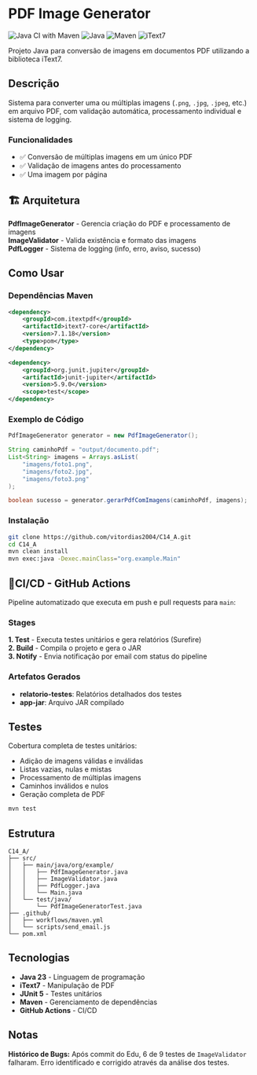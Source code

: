 # PDF Image Generator

![Java CI with Maven](https://github.com/vitordias2004/C14_A/workflows/Java%20CI%20with%20Maven/badge.svg)
![Java](https://img.shields.io/badge/Java-23-orange)
![Maven](https://img.shields.io/badge/Maven-Build-blue)
![iText7](https://img.shields.io/badge/iText7-7.1.18-green)

Projeto Java para conversão de imagens em documentos PDF utilizando a biblioteca iText7.

##  Descrição

Sistema para converter uma ou múltiplas imagens (`.png`, `.jpg`, `.jpeg`, etc.) em arquivo PDF, com validação automática, processamento individual e sistema de logging.

### Funcionalidades

- ✅ Conversão de múltiplas imagens em um único PDF
- ✅ Validação de imagens antes do processamento
- ✅ Uma imagem por página

## 🏗 Arquitetura

**PdfImageGenerator** - Gerencia criação do PDF e processamento de imagens  
**ImageValidator** - Valida existência e formato das imagens  
**PdfLogger** - Sistema de logging (info, erro, aviso, sucesso)

##  Como Usar

### Dependências Maven

```xml
<dependency>
    <groupId>com.itextpdf</groupId>
    <artifactId>itext7-core</artifactId>
    <version>7.1.18</version>
    <type>pom</type>
</dependency>

<dependency>
    <groupId>org.junit.jupiter</groupId>
    <artifactId>junit-jupiter</artifactId>
    <version>5.9.0</version>
    <scope>test</scope>
</dependency>
```

### Exemplo de Código

```java
PdfImageGenerator generator = new PdfImageGenerator();

String caminhoPdf = "output/documento.pdf";
List<String> imagens = Arrays.asList(
    "imagens/foto1.png",
    "imagens/foto2.jpg",
    "imagens/foto3.png"
);

boolean sucesso = generator.gerarPdfComImagens(caminhoPdf, imagens);
```

### Instalação

```bash
git clone https://github.com/vitordias2004/C14_A.git
cd C14_A
mvn clean install
mvn exec:java -Dexec.mainClass="org.example.Main"
```

## 🔄CI/CD - GitHub Actions

Pipeline automatizado que executa em push e pull requests para `main`:

### Stages

**1. Test** - Executa testes unitários e gera relatórios (Surefire)  
**2. Build** - Compila o projeto e gera o JAR  
**3. Notify** - Envia notificação por email com status do pipeline

### Artefatos Gerados

-  **relatorio-testes**: Relatórios detalhados dos testes
-  **app-jar**: Arquivo JAR compilado


##  Testes

Cobertura completa de testes unitários:

- Adição de imagens válidas e inválidas
- Listas vazias, nulas e mistas
- Processamento de múltiplas imagens
- Caminhos inválidos e nulos
- Geração completa de PDF

```bash
mvn test
```

##  Estrutura

```
C14_A/
├── src/
│   ├── main/java/org/example/
│   │   ├── PdfImageGenerator.java
│   │   ├── ImageValidator.java
│   │   ├── PdfLogger.java
│   │   └── Main.java
│   └── test/java/
│       └── PdfImageGeneratorTest.java
├── .github/
│   ├── workflows/maven.yml
│   └── scripts/send_email.js
└── pom.xml
```

##  Tecnologias

- **Java 23** - Linguagem de programação
- **iText7** - Manipulação de PDF
- **JUnit 5** - Testes unitários
- **Maven** - Gerenciamento de dependências
- **GitHub Actions** - CI/CD

##  Notas

**Histórico de Bugs:** Após commit do Edu, 6 de 9 testes de `ImageValidator` falharam. Erro identificado e corrigido através da análise dos testes.
